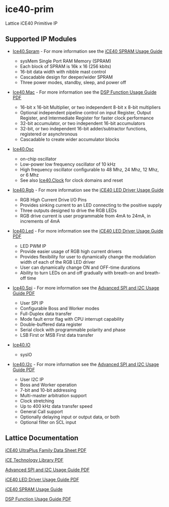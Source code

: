 # ice40-prim

Lattice iCE40 Primitive IP
## Supported IP Modules
* [Ice40.Spram](https://github.com/standardsemiconductor/ice40-prim/blob/main/src/Ice40/Spram.hs) - For more information see the [iCE40 SPRAM Usage Guide](https://github.com/standardsemiconductor/VELDT-info/blob/master/FPGA-TN-02022-1-2-iCE40-SPRAM-Usage-Guide.pdf)
  * sysMem Single Port RAM Memory (SPRAM)
  * Each block of SPRAM is 16k x 16 (256 kbits)
  * 16-bit data width with nibble mast control
  * Cascadable design for deeper/wider SPRAM
  * Three power modes, standby, sleep, and power off

* [Ice40.Mac](https://github.com/standardsemiconductor/ice40-prim/blob/main/src/Ice40/Mac.hs) - For more information see the [DSP Function Usage Guide PDF](https://github.com/standardsemiconductor/VELDT-info/blob/master/DSPFunctionUsageGuideforICE40Devices.pdf)
  * 16-bit x 16-bit Multiplier, or two independent 8-bit x 8-bit multipliers
  * Optional independent pipeline control on input Register, Output Register, and Intermediate Register for faster clock performance
  * 32-bit accumulator, or two independent 16-bit accumulators
  * 32-bit, or two independent 16-bit adder/subtractor functions, registered or asynchronous
  * Cascadable to create wider accumulator blocks

* [Ice40.Osc](https://github.com/standardsemiconductor/ice40-prim/blob/main/src/Ice40/Osc.hs)
  * on-chip oscillator
  * Low-power low frequency oscillator of 10 kHz
  * High frequency oscillator configurable to 48 Mhz, 24 Mhz, 12 Mhz, or 6 Mhz
  * See also [Ice40.Clock](https://github.com/standardsemiconductor/ice40-prim/blob/main/src/Ice40/Clock.hs) for clock domains and reset

* [Ice40.Rgb](https://github.com/standardsemiconductor/ice40-prim/blob/main/src/Ice40/Rgb.hs) - For more information see the [iCE40 LED Driver Usage Guide](https://github.com/standardsemiconductor/VELDT-info/blob/master/ICE40LEDDriverUsageGuide.pdf)
  * RGB High Current Drive I/O Pins
  * Provides sinking current to an LED connecting to the positive supply
  * Three outputs designed to drive the RGB LEDs
  * RGB drive current is user programmable from 4mA to 24mA, in increments of 4mA

* [Ice40.Led](https://github.com/standardsemiconductor/ice40-prim/blob/main/src/Ice40/Led.hs) - For more information see the [iCE40 LED Driver Usage Guide PDF](https://github.com/standardsemiconductor/VELDT-info/blob/master/ICE40LEDDriverUsageGuide.pdf)
  * LED PWM IP
  * Provide easier usage of RGB high current drivers
  * Provides flexibility for user to dynamically change the modulation width of each of the RGB LED driver
  * User can dynamically change ON and OFF-time durations
  * Ability to turn LEDs on and off gradually with breath-on and breath-off time

* [Ice40.Spi](https://github.com/standardsemiconductor/ice40-prim/blob/main/src/Ice40/Spi.hs) - For more information see the [Advanced SPI and I2C Usage Guide PDF](https://github.com/standardsemiconductor/VELDT-info/blob/master/AdvancediCE40SPII2CHardenedIPUsageGuide.pdf)
  * User SPI IP
  * Configurable Boss and Worker modes
  * Full-Duplex data transfer
  * Mode fault error flag with CPU interrupt capability
  * Double-buffered data register
  * Serial clock with programmable polarity and phase
  * LSB First or MSB First data transfer

* [Ice40.IO](https://github.com/standardsemiconductor/ice40-prim/blob/main/src/Ice40/IO.hs)
  * sysIO

* [Ice40.I2c](https://github.com/standardsemiconductor/ice40-prim/blob/main/src/Ice40/I2c.hs) - For more information see the [Advanced SPI and I2C Usage Guide PDF](https://github.com/standardsemiconductor/VELDT-info/blob/master/AdvancediCE40SPII2CHardenedIPUsageGuide.pdf)
  * User I2C IP
  * Boss and Worker operation
  * 7-bit and 10-bit addressing
  * Multi-master arbitration support
  * Clock stretching
  * Up to 400 kHz data transfer speed
  * General Call support
  * Optionally delaying input or output data, or both
  * Optional filter on SCL input

## Lattice Documentation

[iCE40 UltraPlus Family Data Sheet PDF](https://github.com/standardsemiconductor/VELDT-info/blob/master/FPGA-DS-02008-1-9-iCE40-UltraPlus-Family-Data-Sheet.pdf)

[iCE Technology Library PDF](https://github.com/standardsemiconductor/VELDT-info/blob/master/SBTICETechnologyLibrary201708.pdf)

[Advanced SPI and I2C Usage Guide PDF](https://github.com/standardsemiconductor/VELDT-info/blob/master/AdvancediCE40SPII2CHardenedIPUsageGuide.pdf)

[iCE40 LED Driver Usage Guide PDF](https://github.com/standardsemiconductor/VELDT-info/blob/master/ICE40LEDDriverUsageGuide.pdf)

[iCE40 SPRAM Usage Guide](https://github.com/standardsemiconductor/VELDT-info/blob/master/FPGA-TN-02022-1-2-iCE40-SPRAM-Usage-Guide.pdf)

[DSP Function Usage Guide PDF](https://github.com/standardsemiconductor/VELDT-info/blob/master/DSPFunctionUsageGuideforICE40Devices.pdf)